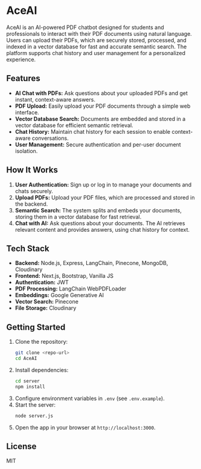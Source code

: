 # AceAI

AceAI is an AI-powered PDF chatbot designed for students and professionals to interact with their PDF documents using natural language. Users can upload their PDFs, which are securely stored, processed, and indexed in a vector database for fast and accurate semantic search. The platform supports chat history and user management for a personalized experience.

## Features
- **AI Chat with PDFs:** Ask questions about your uploaded PDFs and get instant, context-aware answers.
- **PDF Upload:** Easily upload your PDF documents through a simple web interface.
- **Vector Database Search:** Documents are embedded and stored in a vector database for efficient semantic retrieval.
- **Chat History:** Maintain chat history for each session to enable context-aware conversations.
- **User Management:** Secure authentication and per-user document isolation.

## How It Works
1. **User Authentication:** Sign up or log in to manage your documents and chats securely.
2. **Upload PDFs:** Upload your PDF files, which are processed and stored in the backend.
3. **Semantic Search:** The system splits and embeds your documents, storing them in a vector database for fast retrieval.
4. **Chat with AI:** Ask questions about your documents. The AI retrieves relevant content and provides answers, using chat history for context.

## Tech Stack
- **Backend:** Node.js, Express, LangChain, Pinecone, MongoDB, Cloudinary
- **Frontend:** Next.js, Bootstrap, Vanilla JS
- **Authentication:** JWT
- **PDF Processing:** LangChain WebPDFLoader
- **Embeddings:** Google Generative AI
- **Vector Search:** Pinecone
- **File Storage:** Cloudinary

## Getting Started
1. Clone the repository:
   ```bash
   git clone <repo-url>
   cd AceAI
   ```
2. Install dependencies:
   ```bash
   cd server
   npm install
   ```
3. Configure environment variables in `.env` (see `.env.example`).
4. Start the server:
   ```bash
   node server.js
   ```
5. Open the app in your browser at `http://localhost:3000`.

## License
MIT
